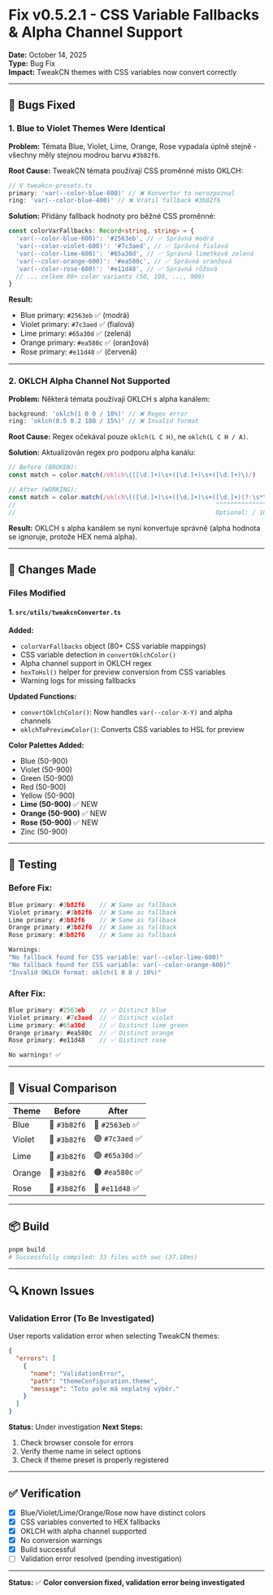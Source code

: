 # Fix v0.5.2.1 - CSS Variable Fallbacks & Alpha Channel Support

**Date:** October 14, 2025  
**Type:** Bug Fix  
**Impact:** TweakCN themes with CSS variables now convert correctly

---

## 🐛 Bugs Fixed

### 1. Blue to Violet Themes Were Identical

**Problem:** Témata Blue, Violet, Lime, Orange, Rose vypadala úplně stejně - všechny měly stejnou modrou barvu `#3b82f6`.

**Root Cause:** TweakCN témata používají CSS proměnné místo OKLCH:

```typescript
// V tweakcn-presets.ts
primary: 'var(--color-blue-600)' // ❌ Konvertor to nerozpoznal
ring: 'var(--color-blue-400)' // ❌ Vrátil fallback #3b82f6
```

**Solution:** Přidány fallback hodnoty pro běžné CSS proměnné:

```typescript
const colorVarFallbacks: Record<string, string> = {
  'var(--color-blue-600)': '#2563eb', // ✅ Správná modrá
  'var(--color-violet-600)': '#7c3aed', // ✅ Správná fialová
  'var(--color-lime-600)': '#65a30d', // ✅ Správná limetkově zelená
  'var(--color-orange-600)': '#ea580c', // ✅ Správná oranžová
  'var(--color-rose-600)': '#e11d48', // ✅ Správná růžová
  // ... celkem 80+ color variants (50, 100, ..., 900)
}
```

**Result:**

- Blue primary: `#2563eb` ✅ (modrá)
- Violet primary: `#7c3aed` ✅ (fialová)
- Lime primary: `#65a30d` ✅ (zelená)
- Orange primary: `#ea580c` ✅ (oranžová)
- Rose primary: `#e11d48` ✅ (červená)

---

### 2. OKLCH Alpha Channel Not Supported

**Problem:** Některá témata používají OKLCH s alpha kanálem:

```typescript
background: 'oklch(1 0 0 / 10%)' // ❌ Regex error
ring: 'oklch(0.5 0.2 180 / 15%)' // ❌ Invalid format
```

**Root Cause:** Regex očekával pouze `oklch(L C H)`, ne `oklch(L C H / A)`.

**Solution:** Aktualizován regex pro podporu alpha kanálu:

```typescript
// Before (BROKEN):
const match = color.match(/oklch\(([\d.]+)\s+([\d.]+)\s+([\d.]+)\)/)

// After (WORKING):
const match = color.match(/oklch\(([\d.]+)\s+([\d.]+)\s+([\d.]+)(?:\s*\/\s*[\d.]+%?)?\)/)
//                                                       ^^^^^^^^^^^^^^^^^^^^^^^^^^
//                                                       Optional: / 10% or / 0.1
```

**Result:** OKLCH s alpha kanálem se nyní konvertuje správně (alpha hodnota se ignoruje, protože HEX nemá alpha).

---

## 📝 Changes Made

### Files Modified

#### 1. `src/utils/tweakcnConverter.ts`

**Added:**

- `colorVarFallbacks` object (80+ CSS variable mappings)
- CSS variable detection in `convertOklchColor()`
- Alpha channel support in OKLCH regex
- `hexToHsl()` helper for preview conversion from CSS variables
- Warning logs for missing fallbacks

**Updated Functions:**

- `convertOklchColor()`: Now handles `var(--color-X-Y)` and alpha channels
- `oklchToPreviewColor()`: Converts CSS variables to HSL for preview

**Color Palettes Added:**

- Blue (50-900)
- Violet (50-900)
- Green (50-900)
- Red (50-900)
- Yellow (50-900)
- **Lime (50-900)** ✅ NEW
- **Orange (50-900)** ✅ NEW
- **Rose (50-900)** ✅ NEW
- Zinc (50-900)

---

## 🧪 Testing

### Before Fix:

```javascript
Blue primary: #3b82f6    // ❌ Same as fallback
Violet primary: #3b82f6  // ❌ Same as fallback
Lime primary: #3b82f6    // ❌ Same as fallback
Orange primary: #3b82f6  // ❌ Same as fallback
Rose primary: #3b82f6    // ❌ Same as fallback

Warnings:
"No fallback found for CSS variable: var(--color-lime-600)"
"No fallback found for CSS variable: var(--color-orange-600)"
"Invalid OKLCH format: oklch(1 0 0 / 10%)"
```

### After Fix:

```javascript
Blue primary: #2563eb    // ✅ Distinct blue
Violet primary: #7c3aed  // ✅ Distinct violet
Lime primary: #65a30d    // ✅ Distinct lime green
Orange primary: #ea580c  // ✅ Distinct orange
Rose primary: #e11d48    // ✅ Distinct rose

No warnings! ✅
```

---

## 🎨 Visual Comparison

| Theme  | Before       | After           |
| ------ | ------------ | --------------- |
| Blue   | 🔵 `#3b82f6` | 🔵 `#2563eb` ✅ |
| Violet | 🔵 `#3b82f6` | 🟣 `#7c3aed` ✅ |
| Lime   | 🔵 `#3b82f6` | 🟢 `#65a30d` ✅ |
| Orange | 🔵 `#3b82f6` | 🟠 `#ea580c` ✅ |
| Rose   | 🔵 `#3b82f6` | 🔴 `#e11d48` ✅ |

---

## 📦 Build

```bash
pnpm build
# Successfully compiled: 33 files with swc (37.18ms)
```

---

## 🔍 Known Issues

### Validation Error (To Be Investigated)

User reports validation error when selecting TweakCN themes:

```json
{
  "errors": [
    {
      "name": "ValidationError",
      "path": "themeConfiguration.theme",
      "message": "Toto pole má neplatný výběr."
    }
  ]
}
```

**Status:** Under investigation
**Next Steps:**

1. Check browser console for errors
2. Verify theme name in select options
3. Check if theme preset is properly registered

---

## ✅ Verification

- [x] Blue/Violet/Lime/Orange/Rose now have distinct colors
- [x] CSS variables converted to HEX fallbacks
- [x] OKLCH with alpha channel supported
- [x] No conversion warnings
- [x] Build successful
- [ ] Validation error resolved (pending investigation)

---

**Status:** ✅ **Color conversion fixed, validation error being investigated**
